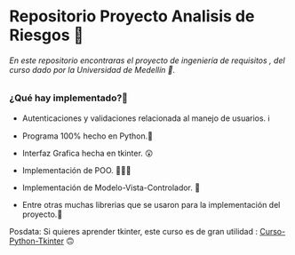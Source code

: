 # Repositorio Proyecto Analisis de Riesgos 🧩
###### En este repositorio encontraras el proyecto de ingeniería de requisitos , del curso dado por la Universidad de Medellín 🏢.
### ¿Qué hay implementado?🤔

- Autenticaciones y validaciones relacionada al manejo de usuarios. ℹ️

- Programa 100% hecho en Python.🐍

- Interfaz Grafica hecha en tkinter. 😲

- Implementación de POO. 👨🏻‍💻

- Implementación de Modelo-Vista-Controlador. 🤖

- Entre otras muchas librerias que se usaron para la implementación del proyecto.📖

Posdata: Si quieres aprender tkinter, este curso es de gran utilidad : [Curso-Python-Tkinter](https://www.youtube.com/watch?v=yQSEXcf6s2I&list=PLCC34OHNcOtoC6GglhF3ncJ5rLwQrLGnV&ab_channel=Codemy.com "Curso-Tkinter-Codemy") 🙃
